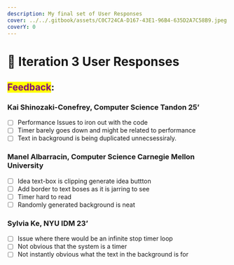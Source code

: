 ```yaml
---
description: My final set of User Responses
cover: ../../.gitbook/assets/C0C724CA-D167-43E1-96B4-635D2A7C58B9.jpeg
coverY: 0
---
```


# 🧪 Iteration 3 User Responses

## <mark style="color:purple;">Feedback</mark>:

### **Kai Shinozaki-Conefrey, Computer Science Tandon 25’**

* [ ] Performance Issues to iron out with the code
* [ ] Timer barely goes down and might be related to performance
* [ ] Text in background is being duplicated unnecsessiraly.

### **Manel Albarracin, Computer Science Carnegie Mellon University**

* [ ] Idea text-box is clipping generate idea buttton
* [ ] Add border to text boses as it is jarring to see
* [ ] Timer hard to read
* [ ] Randomly generated background is neat

### Sylvia Ke, NYU IDM 23’

* [ ] Issue where there would be an infinite stop timer loop
* [ ] Not obvious that the system is a timer
* [ ] Not instantly obvious what the text in the background is for
